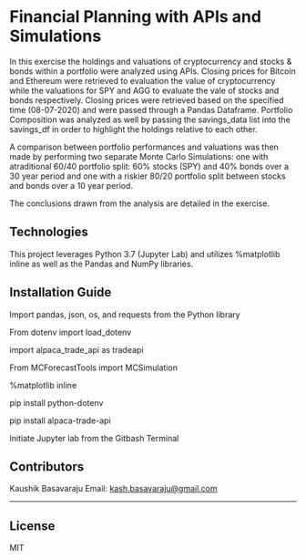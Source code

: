 # Financial Planning with APIs and Simulations

In this exercise the holdings and valuations of cryptocurrency and stocks & bonds within a portfolio were analyzed using APIs. Closing prices for Bitcoin and Ethereum were retrieved to evaluation the value of cryptocurrency while the valuations for SPY and AGG to evaluate the vale of stocks and bonds respectively. Closing prices were retrieved based on the specified time (08-07-2020) and were passed through a Pandas Dataframe. Portfolio Composition was analyzed as well by passing the savings_data list into the savings_df in order to highlight the holdings relative to each other.

A comparison between portfolio performances and valuations was then made by performing two separate Monte Carlo Simulations: one with atraditional 60/40 portfolio split: 60% stocks (SPY) and 40% bonds over a 30 year period and one with a riskier 80/20 portfolio split between stocks and bonds over a 10 year period.

The conclusions drawn from the analysis are detailed in the exercise.

## Technologies

This project leverages Python 3.7 (Jupyter Lab) and utilizes %matplotlib inline as well as the Pandas and NumPy libraries.

## Installation Guide

Import pandas, json, os, and requests from the Python library

From dotenv import load_dotenv

import alpaca_trade_api as tradeapi

From MCForecastTools import MCSimulation

%matplotlib inline

pip install python-dotenv

pip install alpaca-trade-api

Initiate Jupyter lab from the Gitbash Terminal

## Contributors

Kaushik Basavaraju
Email: kash.basavaraju@gmail.com

---

## License

MIT


